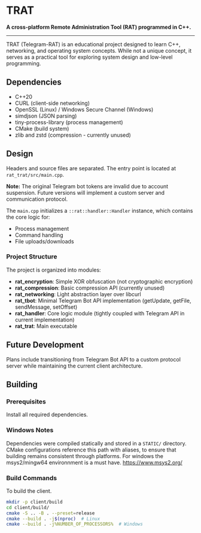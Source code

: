 # TRAT

**A cross-platform Remote Administration Tool (RAT) programmed in C++.**

---

TRAT (Telegram-RAT) is an educational project designed to learn C++, networking, and operating system concepts. While not a unique concept, it serves as a practical tool for exploring system design and low-level programming.

## Dependencies
- C++20
- CURL (client-side networking)
- OpenSSL (Linux) / Windows Secure Channel (Windows)
- simdjson (JSON parsing)
- tiny-process-library (process management)
- CMake (build system)
- zlib and zstd (compression - currently unused)


## Design
Headers and source files are separated. The entry point is located at `rat_trat/src/main.cpp`.

**Note:** The original Telegram bot tokens are invalid due to account suspension. Future versions will implement a custom server and communication protocol.

The `main.cpp` initializes a `::rat::handler::Handler` instance, which contains the core logic for:
- Process management
- Command handling
- File uploads/downloads

### Project Structure
The project is organized into modules:
- **rat_encryption**: Simple XOR obfuscation (not cryptographic encryption)
- **rat_compression**: Basic compression API (currently unused)
- **rat_networking**: Light abstraction layer over libcurl
- **rat_tbot**: Minimal Telegram Bot API implementation (getUpdate, getFile, sendMessage, setOffset)
- **rat_handler**: Core logic module (tightly coupled with Telegram API in current implementation)
- **rat_trat**: Main executable

## Future Development
Plans include transitioning from Telegram Bot API to a custom protocol server while maintaining the current client architecture.

## Building
### Prerequisites
Install all required dependencies.

### Windows Notes
Dependencies were compiled statically and stored in a `STATIC/` directory. CMake configurations reference this path with aliases, to ensure that building remains consistent through platforms.
For windows the msys2/mingw64 environnment is a must have.
https://www.msys2.org/
### Build Commands
To build the client.
```bash
mkdir -p client/build
cd client/build/
cmake -S .. -B . --preset=release
cmake --build . -j$(nproc)  # Linux
cmake --build . -j%NUMBER_OF_PROCESSORS%  # Windows
